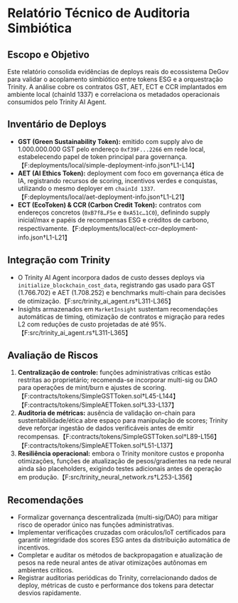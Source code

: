 # Relatório Técnico de Auditoria Simbiótica

## Escopo e Objetivo
Este relatório consolida evidências de deploys reais do ecossistema DeGov para validar o acoplamento simbiótico entre tokens ESG e a orquestração Trinity. A análise cobre os contratos GST, AET, ECT e CCR implantados em ambiente local (chainId 1337) e correlaciona os metadados operacionais consumidos pelo Trinity AI Agent.

## Inventário de Deploys
- **GST (Green Sustainability Token):** emitido com supply alvo de 1.000.000.000 GST pelo endereço `0xf39F...2266` em rede local, estabelecendo papel de token principal para governança.【F:deployments/local/simple-deployment-info.json†L1-L14】
- **AET (AI Ethics Token):** deployment com foco em governança ética de IA, registrando recursos de scoring, incentivos verdes e conquistas, utilizando o mesmo deployer em `chainId 1337`.【F:deployments/local/aet-deployment-info.json†L1-L21】
- **ECT (EcoToken) & CCR (Carbon Credit Token):** contratos com endereços concretos (`0xB7f8…F5e` e `0xA51c…1C0`), definindo supply inicial/max e papéis de recompensas ESG e créditos de carbono, respectivamente.【F:deployments/local/ect-ccr-deployment-info.json†L1-L21】

## Integração com Trinity
- O Trinity AI Agent incorpora dados de custo desses deploys via `initialize_blockchain_cost_data`, registrando gas usado para GST (1.766.702) e AET (1.708.252) e benchmarks multi-chain para decisões de otimização.【F:src/trinity_ai_agent.rs†L311-L365】
- Insights armazenados em `MarketInsight` sustentam recomendações automáticas de timing, otimização de contratos e migração para redes L2 com reduções de custo projetadas de até 95%.【F:src/trinity_ai_agent.rs†L311-L365】

## Avaliação de Riscos
1. **Centralização de controle:** funções administrativas críticas estão restritas ao proprietário; recomenda-se incorporar multi-sig ou DAO para operações de mint/burn e ajustes de scoring.【F:contracts/tokens/SimpleGSTToken.sol†L45-L144】【F:contracts/tokens/SimpleAETToken.sol†L33-L137】
2. **Auditoria de métricas:** ausência de validação on-chain para sustentabilidade/ética abre espaço para manipulação de scores; Trinity deve reforçar ingestão de dados verificáveis antes de emitir recompensas.【F:contracts/tokens/SimpleGSTToken.sol†L89-L156】【F:contracts/tokens/SimpleAETToken.sol†L51-L137】
3. **Resiliência operacional:** embora o Trinity monitore custos e proponha otimizações, funções de atualização de pesos/gradientes na rede neural ainda são placeholders, exigindo testes adicionais antes de operação em produção.【F:src/trinity_neural_network.rs†L253-L356】

## Recomendações
- Formalizar governança descentralizada (multi-sig/DAO) para mitigar risco de operador único nas funções administrativas.
- Implementar verificações cruzadas com oráculos/IoT certificados para garantir integridade dos scores ESG antes da distribuição automática de incentivos.
- Completar e auditar os métodos de backpropagation e atualização de pesos na rede neural antes de ativar otimizações autônomas em ambientes críticos.
- Registrar auditorias periódicas do Trinity, correlacionando dados de deploy, métricas de custo e performance dos tokens para detectar desvios rapidamente.
